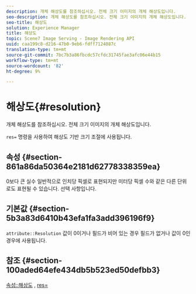 ```yaml
---
description: 개체 해상도를 참조하십시오. 전체 크기 이미지의 개체 해상도입니다.
seo-description: 개체 해상도를 참조하십시오. 전체 크기 이미지의 개체 해상도입니다.
seo-title: 해상도
solution: Experience Manager
title: 해상도
topic: Scene7 Image Serving - Image Rendering API
uuid: caa199c8-d216-47b0-9eb6-fdff7124087c
translation-type: tm+mt
source-git-commit: 7bc7b3a86fbcdc57cfdc31745fae3afc06e44b15
workflow-type: tm+mt
source-wordcount: '82'
ht-degree: 9%

---
```



# 해상도{#resolution}

개체 해상도를 참조하십시오. 전체 크기 이미지의 개체 해상도입니다.

`res=` 명령을 사용하여 해상도 기반 크기 조절에 사용됩니다.

## 속성 {#section-861a86da50364e2181d62778338359ea}

0보다 큰 실수 일반적으로 인치당 픽셀로 표현되지만 미터당 픽셀 수와 같은 다른 단위로도 표현될 수 있습니다. 선택 사항입니다.

## 기본값 {#section-5b3a83d6410b43efa1fa3add396196f9}

`attribute::Resolution` 값이 0이거나 필드가 비어 있는 경우 필드가 없거나 값이 0인 경우에 사용됩니다.

## 참조 {#section-100aded64efe434db5b523ed50defbb3}

[속성::해상도](../../../../../../is-api/image-catalog/image-serving-api-ref/c-image-catalog-reference/c-attributes-reference/r-resolution.md#reference-2c066a2cc9b04b4ea0c8ae9476e853b4) ,  [res=](../../../../../../is-api/http-ref/image-serving-api-ref/c-http-protocol-reference/c-command-reference/r-res.md#reference-3d6fe416801148dea0f786f2b5169e55)
